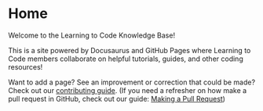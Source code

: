 # Home

Welcome to the Learning to Code Knowledge Base!

This is a site powered by Docusaurus and GitHub Pages where Learning to Code members collaborate on helpful tutorials, guides, and other coding resources!

Want to add a page? See an improvement or correction that could be made? Check out our [contributing guide](). <!-- will link to CONTRIBUTING.md in repo --> (If you need a refresher on how make a pull request in GitHub, check out our guide: [Making a Pull Request]())
